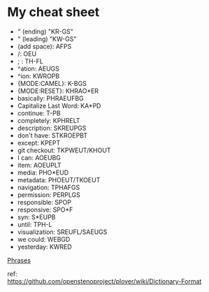 # My cheat sheet

 * " (ending) "KR-GS"
 * " (leading) "KW-GS"
 * (add space): AFPS
 * /: OEU
 * ; : TH-FL
 * ^ation: AEUGS
 * ^ion: KWROPB
 * {MODE:CAMEL}: K-BGS
 * {MODE:RESET}: KHRAO*ER
 * basically: PHRAEUFBG
 * Capitalize Last Word: KA*PD
 * continue: T-PB
 * completely: KPHRELT
 * description: SKREUPGS
 * don't have: STKROEPBT
 * except: KPEPT
 * git checkout: TKPWEUT/KHOUT
 * I can: AOEUBG
 * item: AOEUPLT
 * media: PHO*EUD
 * metadata: PHOEUT/TKOEUT
 * navigation: TPHAFGS
 * permission: PERPLGS
 * responsible: SPOP
 * responsive: SPO*F
 * syn: S*EUPB
 * until: TPH-L
 * visualization: SREUFL/SAEUGS
 * we could: WEBGD
 * yesterday: KWRED



[Phrases](Phrases.md)  

ref:  
https://github.com/openstenoproject/plover/wiki/Dictionary-Format